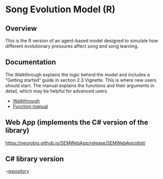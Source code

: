 # Song Evolution Model (R)

## Overview
This is the R version of an agent-based model designed to simulate how different evolutionary pressures affect song and song learning.

## Documentation
The Walkthrough explains the logic behind the model and includes a “Getting started” guide in section 2.3 Vignette.  This is where new users should start.  The manual explains the functions and their arguments in detail, which may be helpful for advanced users.
-	[Walkthrough](RWalkThrough.pdf)
-	[Function manual](manual.pdf)

## Web App (implements the C# version of the library)
https://neurobio.github.io/SEMWebApp/release/SEMWebApp/dist/

## C# library version
-[repository](https://github.com/NeuroBio/SongEvolutionModelLibrary)
